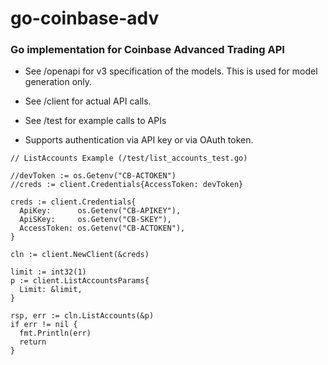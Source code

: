 # go-coinbase-adv

### Go implementation for Coinbase Advanced Trading API 

  - See /openapi for v3 specification of the models. This is used for model generation only.
  - See /client for actual API calls. 
  - See /test for example calls to APIs

  - Supports authentication via API key or via OAuth token.


```
// ListAccounts Example (/test/list_accounts_test.go)

//devToken := os.Getenv("CB-ACTOKEN")
//creds := client.Credentials{AccessToken: devToken}

creds := client.Credentials{
  ApiKey:      os.Getenv("CB-APIKEY"),
  ApiSKey:     os.Getenv("CB-SKEY"),
  AccessToken: os.Getenv("CB-ACTOKEN"),
}

cln := client.NewClient(&creds)

limit := int32(1)
p := client.ListAccountsParams{
  Limit: &limit,
}

rsp, err := cln.ListAccounts(&p)
if err != nil {
  fmt.Println(err)
  return
}
```

  
